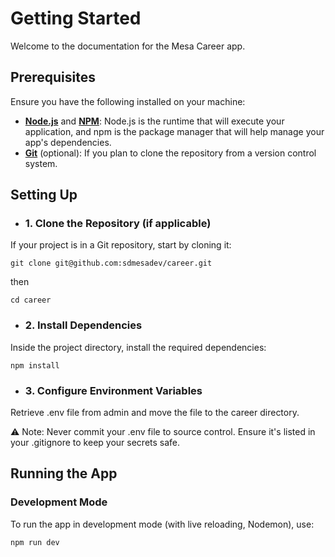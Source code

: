 # Getting Started
Welcome to the documentation for the Mesa Career app.

## Prerequisites
Ensure you have the following installed on your machine:

* **[Node.js](https://nodejs.org/en/download)** and **[NPM](https://docs.npmjs.com/downloading-and-installing-node-js-and-npm)**: Node.js is the runtime that will execute your application, and npm is the package manager that will help manage your app's dependencies.
* **[Git](https://git-scm.com/downloads)** (optional): If you plan to clone the repository from a version control system.
## Setting Up
* ### 1. Clone the Repository (if applicable)
If your project is in a Git repository, start by cloning it:

```
git clone git@github.com:sdmesadev/career.git
```

then 

```
cd career
```

* ### 2. Install Dependencies
Inside the project directory, install the required dependencies:

```
npm install
```

* ### 3. Configure Environment Variables
Retrieve .env file from admin and move the file to the career directory.

⚠️ Note: Never commit your .env file to source control. Ensure it's listed in your .gitignore to keep your secrets safe.

## Running the App
### Development Mode
To run the app in development mode (with live reloading, Nodemon), use:

```
npm run dev
```
